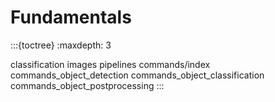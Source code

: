 # Fundamentals

:::{toctree}
:maxdepth: 3

classification
images
pipelines
commands/index
commands_object_detection
commands_object_classification
commands_object_postprocessing
:::